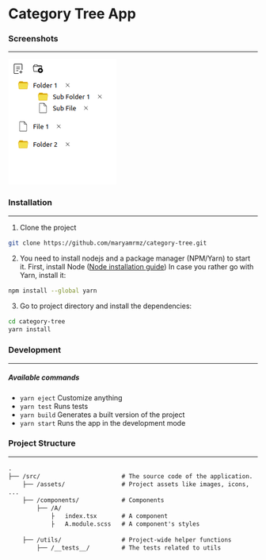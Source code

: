 # Category Tree App

### Screenshots

---

![img](/src/assets/images/screenshot.png)

### Installation

---

1. Clone the project

```bash
git clone https://github.com/maryamrmz/category-tree.git
```

2. You need to install nodejs and a package manager (NPM/Yarn) to start it.
   First, install Node ([Node installation guide](https://nodejs.org/en/download/))
   In case you rather go with Yarn, install it:

```bash
npm install --global yarn
```

3. Go to project directory and install the dependencies:

```bash
cd category-tree
yarn install
```

### Development

---

##### Available commands

-   `yarn eject`
    Customize anything
-   `yarn test`
    Runs tests
-   `yarn build`
    Generates a built version of the project
-   `yarn start`
    Runs the app in the development mode

### Project Structure

---

```
.
├── /src/                       # The source code of the application.
    ├── /assets/                # Project assets like images, icons, ...
    ├── /components/            # Components
        ├── /A/
            ├   index.tsx       # A component
            ├   A.module.scss   # A component's styles

    ├── /utils/                 # Project-wide helper functions
        ├── /__tests__/         # The tests related to utils
```
